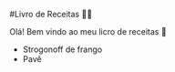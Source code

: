 #Livro de Receitas :man_cook:

Olá! Bem vindo ao meu licro de receitas :wave:
 - Strogonoff de frango
 - Pavê